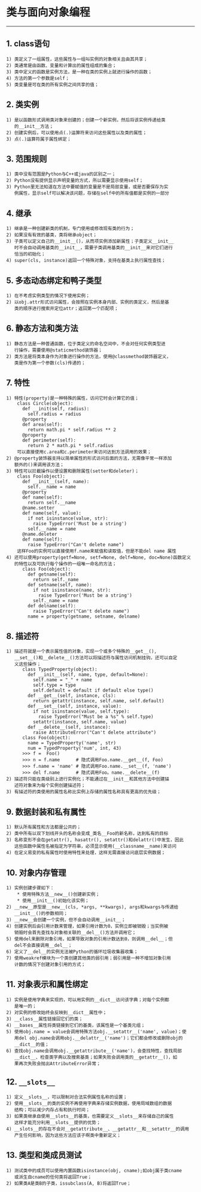 # **类与面向对象编程**
***

## **1. class语句**
    1) 类定义了一组属性，这些属性与一组叫实例的对象相关且由其共享；
    2) 类通常是由函数、变量和计算出的属性组成的集合；
    3) 类中定义的函数是实例方法，是一种在类的实例上就进行操作的函数；
    4) 方法的第一个参数是self；
    5) 类变量是可在类的所有实例之间共享的值；

## **2. 类实例**
    1) 是以函数形式调用类对象来创建的；创建一个新实例，然后将该实例传递给类
       的__init__方法；
    2) 创建实例后，可以使用点(.)运算符来访问这些属性以及类的属性；
    3) 点(.)运算符属于属性绑定；

## **3. 范围规则**
    1) 类中没有范围是Python与C++或java的区别之一；
    2) Python没有提供显示声明变量的方式，所以需要显示使用self；
    3) Python里无法知道在方法中要赋值的变量是不是局部变量，或是否要保存为实
       例属性，显示self可以解决该问题，存储在self中的所有值都是实例的一部分

## **4. 继承**
    1) 继承是一种创建新类的机制，专门使用或修改现有类的行为；
    2) 如果没有有效的基类，类将继承object；
    3) 子类可以定义自己的__init__()，从而项实例添加新属性；子类定义__init__
       时不会自动调用基类的__init__，需要子类调用基类的__init__来对它们进行
       恰当的初始化；
    4) super(cls, instance)返回一个特殊对象，支持在基类上执行属性查找；

## **5. 多态动态绑定和鸭子类型**
    1) 在不考虑实例类型的情况下使用实例；
    2) 以obj.attr形式访问属性，会按照在实例本身内部、实例的类定义，然后是基
       类的顺序进行搜索并定位attr；返回第一个匹配项；

## **6. 静态方法和类方法**
    1) 静态方法是一种普通函数，位于类定义的命名空间中，不会对任何实例类型进
       行操作，需要使用@staticmethod装饰器；
    2) 类方法是将类本身作为对象进行操作的方法，使用@classmethod装饰器定义，
       类是作为第一个参数(cls)传递的；

## **7. 特性**
    1) 特性(property)是一种特殊的属性，访问它时会计算它的值；
        class Circle(object):
          def __init(self, radius):
            self.radius = radius
          @property
          def area(self):
            return math.pi * self.radius ** 2
          @property
          def perimeter(self):
            return 2 * math.pi * self.radius
        可以直接使用c.area和c.perimeter来访问达到方法调用的效果；
    2) @property装饰器支持以简单属性的形式访问后面的方法，无需像平常一样添加
       额外的()来调用该方法；
    3) 特性可以拦截操作以便设置和删除属性(setter和deleter)；
        class Foo(object):
          def __init__(self, name):
            self.__name = name
          @property
          def name(self):
            return self.__name
          @name.setter
          def name(self, value):
            if not isinstance(value, str):
              raise TypeError('Must be a string')
            self.__name = name
          @name.deleter
          def name(self):
            raise TypeError("Can't delete name")
        这样Foo的实例可以直接使用f.name来赋值和读取值，但是不能del name 属性
    4) 还可以使用property(getf=None, setf=None, delf=None, doc=None)函数定义
       的特性以及可执行每个操作的一组唯一命名的方法；
          class Foo(object):
            def getname(self):
              return self._name
            def setname(self, name):
              if not isinstance(name, str):
                raise TypeError('Must be a string')
              self._name = name
            def delname(self):
              raise TypeError("Can't delete name")
            name = property(getname, setname, delname)

## **8. 描述符**
    1) 描述符就是一个表示属性值的对象，实现一个或多个特殊的__get__(), 
       __set__()和__delete__()方法可以将描述符与属性访问机制挂钩，还可以自定
       义这些操作；
          class TypedProperty(object):
            def __init__(self, name, type, default=None):
              self.name = "_" + name
              self.type = type
              self.default = default if default else type()
            def __get__(self, instance, cls):
              return getattr(instance, self.name, self.default)
            def __set__(self, instance, value):
              if not isinstance(value, self.type):
                raise TypeError("Must be a %s" % self.type)
              setattr(instance, self.name, value)
            def __delete__(self, instance):
              raise AttributeError("Can't delete attribute")
          class Foo(object):
            name = TypedProperty('name', str)
            num = TypedProperty('num', int, 43)
          >>> f =  Foo()
          >>> n = f.name      # 隐式调用Foo.name.__get__(f, Foo)
          >>> f.name = 'name' # 隐式调用Foo.name.__set__(f, 'name')
          >>> del f.name      # 隐式调用Foo。name.__delete__(f)
    2) 描述符只能在类级别上进行实例化；不能通过在__init__和其他方法中创建描
       述符对象来为每个实例创建描述符；
    3) 有描述符的类使用的属性名称比实例上存储的属性名称具有更高的优先级；

## **9. 数据封装和私有属性**
    1) 默认所有属性和方法都是公共的；
    2) 类中所有以双下划线开头的名称会变成_类名__Foo的新名称，达到私有的目标
    3) 名称变形不会在getattr(), hasattr(), setattr()和delattr()中发生，因此
       这些函数中属性名被指定为字符串，必须显示使用(__classname__name)来访问
    4) 在定义易变的私有属性时使用特性来处理，这样无需直接访问底层实例数据；

## **10. 对象内存管理**
    1) 实例创建步骤如下：
        * 使用特殊方法__new__()创建新实例；
        * 使用__init__()初始化该实例；
    2) __new__原型是__new__(cls, *args, **kwargs), args和kwargs与传递给
       __init__()的参数相同；
    3) __new__会创建一个实例，但不会自动调用__init__；
    4) 创建实例后由引用计数来管理，如果引用计数为0，实例立即被销毁；当实例被
       销毁时会首先查找与对象相关联的__del__()方法并调用它；
    5) 使用del来删除对象引用，如果导致对象的引用计数达到0，则调用__del__；但
       del不会直接调用__del__；
    6) 定义了__del__的实例无法被Python的循环垃圾收集器收集；
    7) 使用weakref模块为一个类创建其他类的弱引用；弱引用是一种不增加对象引用
       计数的情况下创建对象引用的方式；

## **11. 对象表示和属性绑定**
    1) 实例是使用字典来实现的，可以用实例的__dict__访问该字典；对每个实例都
       是唯一的；
    2) 对实例的修改始终会反映到__dict__属性中；
    3) __class__属性链接回它们的类；
    4) __bases__属性将类链接到它们的基类，该属性是一个基类元组；
    5) 使用obj.name = value会调用特殊方法obj.__setattr__('name', value)；使
       用del obj.name会调用obj.__delattr__('name')；它们都会修改或删除obj的
       __dict__的值；
    6) 查找obj.name会调用obj.__getattribute__('name')，会查找特性，查找局部
       __dict__、检查类字典以及搜索基类；如果失败会调用类的__getattr__()，如
       果再次失败会抛出AttributeError异常；

## **12. `__slots__`**
    1) 定义__slots__，可以限制对合法实例属性名称的设置；
    2) 使用__slots__的类的实例不再使用字典来存储实例数据，使用局域数组的数据
       结构；可以减少内存占有和执行时间；
    3) 如果类继承自使用__slots__的基类，也需要定义__slots__来存储自己的属性
       这样才能充分利用__slots__提供的优势；
    4) __slots__的存在不会对__getattribute__、__getattr__和__setattr__的调用
       产生任何影响，因为这些方法应该子啊类中重新定义；

## **13. 类型和类成员测试**
    1) 测试类中的成员可以使用内置函数isinstance(obj, cname);如obj属于类cname
       或派生自cname的任何类将返回True；
    2) 如果类A是类B的子类，issubclass(A, B)将返回True；
